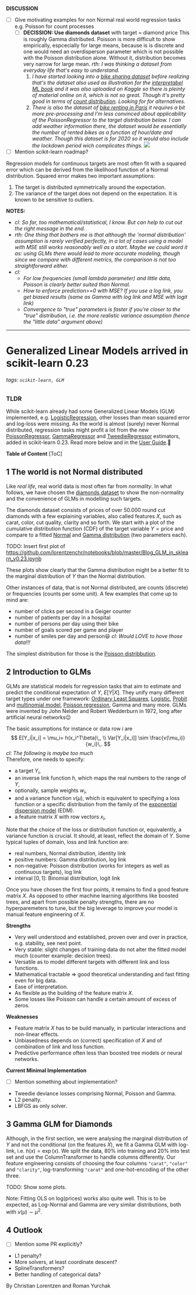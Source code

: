 **DISCUSSION**

- [ ] Give motivating examples for non Normal real world regression tasks
  e.g. Poisson for count processes
  - [ ] **DECISSION: Use diamonds dataset** with target = diamond price
    This is roughly Gamma distributed. Poisson is more difficult to show empirically, espcecially for large means, because is is discrete and one would need an overdisperson parameter which is not possible with the Poisson distribution alone. Without it, distribution becomes very narrow for large mean.
    *rth: I was thinking a dataset from everyday life that's easy to understand.*
    1. *I have started looking into a [bike sharing dataset](https://archive.ics.uci.edu/ml/datasets/bike+sharing+dataset) before realizing that's the dataset also used as illustration for the [interpretabel ML book](https://christophm.github.io/interpretable-ml-book/bike-data.html) and it was also uploaded on Kaggle so there is pleinty of material online on it, which is not so great. Though it's pretty good in terms of [count distribution](https://github.com/pgebert/bike-sharing-dataset#remove-outliers-from-data). Looking for for alternatives.*
    2. *There is also the dataset of [bike renting in Paris](https://github.com/lovasoa/historique-velib-opendata) it requires a bit more pre-processing and I'm less convinced about applicability of the PoissonRegressor to the target distribution below. I can add weather information there, the dataset would be essentially the number of rented bikes as a function of hour/date and weather. Though this dataset is for 2020 so it would also include the lockdown period wich complicates things.*
    ![](https://i.imgur.com/rfrRPTu.png) 
- [ ] Mention scikit-learn roadmap?

Regression models for continuous targets are most often fit with a squared error which can be derived from the likelihood function of a Normal distribution. Squared error makes two important assumptions:
1. The target is distributed symmetrically around the expectation.
2. The variance of the target does not depend on the expectation.
It is known to be sensitive to outliers.

**NOTES:**
- *cl: So far, too mathematical/statistical, I know. But can help to cut out the right message in the end.*
- *rth: One thing that bothers me is that although the 'normal distribution' assumption is rarely verified perfectly, in a lot of cases using a model with MSE still works reasonably well as a start. Maybe we could word it as: using GLMs there would lead to more accurate modeling, though since we compare with different metrics, the comparison is not too straightforward either.*
- *cl:*
  - *For low frequencies (small lambda parameter) and little data, Poisson is clearly better suited than Normal.*
  - *How to enforce prediction>=0 with MSE? If you use a log link, you get biased results (same as Gamma with log link and MSE with logit link)*
  - *Convergence to "true" parameters is faster if you're closer to the "true" distribution, i.e. the more realistic variance assumption (hence the "little data" argument above)*

[comment]: <> (End of discussion)
---


# Generalized Linear Models arrived in scikit-learn 0.23

###### tags: `scikit-learn, GLM`

### TLDR

While scikit-learn already had some Generalized Linear Models (GLM) implemented, e.g. [LogisticRegression](https://scikit-learn.org/stable/modules/linear_model.html#logistic-regression), other losses than mean squared error and log-loss were missing.
As the world is almost (surely) never Normal distributed, regression tasks might profit a lot from the new [PoissonRegressor](https://scikit-learn.org/stable/modules/generated/sklearn.linear_model.PoissonRegressor.html#sklearn.linear_model.PoissonRegressor), [GammaRegressor](https://scikit-learn.org/stable/modules/generated/sklearn.linear_model.GammaRegressor.html#sklearn.linear_model.GammaRegressor) and [TweedieRegressor](https://scikit-learn.org/stable/modules/generated/sklearn.linear_model.TweedieRegressor.html#sklearn.linear_model.TweedieRegressor) estimators, added in scikit-learn 0.23. Read more below and in the [User Guide](https://scikit-learn.org/stable/modules/linear_model.html#generalized-linear-regression).🚀 

**Table of Content**
[ToC]


## 1 The world is not Normal distributed

Like *real life*, real world data is most often far from *normality*.
In what follows, we have chosen the [diamonds dataset](https://ggplot2.tidyverse.org/reference/diamonds.html) to show the non-normality and the convenience of GLMs in modelling such targets.

The diamonds dataset consists of prices of over 50.000 round cut diamonds with a few explaining variables, also called features $X$, such as carat, color, cut quality, clarity and so forth.
We start with a plot of the cumulative distribution function (CDF) of the target variable $Y=\textrm{price}$ and compare to a fitted [Normal](https://en.wikipedia.org/wiki/Normal_distribution) and [Gamma distribution](https://en.wikipedia.org/wiki/Gamma_distribution) (two parameters each).

TODO: Insert first plot of https://github.com/lorentzenchr/notebooks/blob/master/Blog_GLM_in_sklearn_v0.23.ipynb

These plots show clearly that the Gamma distribution might be a better fit to the marginal distribution of $Y$ than the Normal distribution.

Other instances of data, that is not Normal distributed, are counts (discrete) or frequencies (counts per some unit). A few examples that come up to mind are:
- number of clicks per second in a Geiger counter
- number of patients per day in a hospital
- number of persons per day using their bike
- number of goals scored per game and player
- number of smiles per day and person😃 *cl: Would LOVE to hove those data!!!*

The simplest distribution for those is the [Poisson distribbution](https://en.wikipedia.org/wiki/Poisson_distribution).


## 2 Introduction to GLMs

GLMs are statistical models for regression tasks that aim to estimate and predict the conditional expectation of $Y$, $E[Y|X]$.
They unify many different target types under one framework: [Ordinary Least Squares](https://en.wikipedia.org/wiki/Ordinary_least_squares), [Logistic](https://en.wikipedia.org/wiki/Logistic_regression), [Probit](https://en.wikipedia.org/wiki/Probit_model) and [multinomial model](https://en.wikipedia.org/wiki/Multinomial_logistic_regression), [Poisson regression](https://en.wikipedia.org/wiki/Poisson_regression), Gamma and many more. GLMs were invented by John Nelder and Robert Wedderburn in 1972, long after artificial neural networks😉

The basic assumptions for instance or data row $i$ are
$$
E[Y_i|x_i] = \mu_i= h(x_i^T\beta)\,,
\\
Var[Y_i|x_i]] \sim \frac{v(\mu_i)}{w_i}\,.
$$
*cl: The following is maybe too much*<br>
Therefore, one needs to specify:
- a target $Y_i$,
- an inverse link function $h$, which maps the real numbers to the range of $Y$,
- optionally, sample weights $w_i$,
- and a variance function $v(\mu)$, which is equivalent to specifying a loss function or a specific distribution from the family of the [exponential dispersion model](https://en.wikipedia.org/wiki/Exponential_dispersion_model) (EDM).
- a feature matrix $X$ with row vectors $x_i$,

Note that the choice of the loss or distribution function or, equivalently, a variance function is crucial. It should, at least, reflect the domain of $Y$. Some typical tuples of domain, loss and link function are:
- real numbers, Normal distribution, identity link
- positive numbers: Gamma distribution, log link
- non-negative: Poisson distribution (works for integers as well as continuous targets), log link
- interval $[0, 1]$: Binomial distribution, logit link

Once you have chosen the first four points, it remains to find a good feature matrix $X$. As opposed to other machine learning algorithms like boosted trees, and apart from possible penalty strengths, there are no hyperparemeters to tune, but the big leverage to improve your model is manual feature engineering of $X$.

**Strengths**
- Very well understood and established, proven over and over in practice, e.g. stability, see next point.
- Very stable: slight changes of training data do not alter the fitted model much (counter example: decision trees).
- Versatile as to model different targets with different link and loss functions.
- Mathematical tractable => good theoretical understanding and fast fitting even for big data.
- Ease of interpretation.
- As flexible as the building of the feature matrix $X$.
- Some losses like Poisson can handle a certain amount of excess of zeros.

**Weaknesses**
- Feature matrix $X$ has to be build manually, in particular interactions and non-linear effects.
- Unbiasedness depends on (correct) specification of $X$ and of combination of link and loss function.
- Predictive performance often less than boosted tree models or neural networks.

**Current Minimal Implementation**
- [ ] Mention something about implementation?
- Tweedie deviance losses comprising Normal, Poisson and Gamma.
- L2 penalty.
- LBFGS as only solver.


## 3 Gamma GLM for Diamonds

Although, in the first section, we were analysing the marginal distribution of $Y$ and not the conditional (on the features $X$), we fit a Gamma GLM with log-link, i.e. $h(x) = \exp(x)$. We split the data, 80% into training and 20% into test set and use the ColumnTransformer to handle columns differently. Our feature engineering consists of choosing the four columns `"carat"`, `"color"` and `"clarity"`, log-transforming `"carat"` and one-hot-encoding of the other three.

TODO: Show some plots.

Note: Fitting OLS on log(prices) works also quite well. This is to be expected, as Log-Normal and Gamma are very similar distributions, both with $v(\mu) \sim \mu^2$.

## 4 Outlook

- [ ] Mention some PR explicitly?
- L1 penalty?
- More solvers, at least coordinate descent?
- SplineTransformers?
- Better handling of categorical data?



By Christian Lorentzen and Roman Yurchak